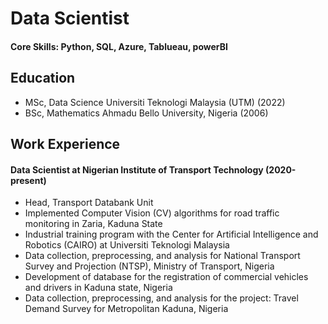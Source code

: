 # Data Scientist
#### Core Skills: Python, SQL, Azure, Tablueau, powerBI
## Education
- MSc, Data Science    Universiti Teknologi Malaysia (UTM) (2022)
- BSc, Mathematics    Ahmadu Bello University, Nigeria (2006)

## Work Experience
#### Data Scientist at Nigerian Institute of Transport Technology (2020-present)
- Head, Transport Databank Unit
- Implemented Computer Vision (CV) algorithms for road traffic monitoring in Zaria, Kaduna State
- Industrial training program with the Center for Artificial Intelligence and Robotics (CAIRO) at Universiti Teknologi Malaysia
- Data collection, preprocessing, and analysis for National Transport Survey and Projection (NTSP), Ministry of Transport, Nigeria
- Development of database for the registration of commercial vehicles and drivers in Kaduna state, Nigeria
- Data collection, preprocessing, and analysis for the project: Travel Demand Survey for Metropolitan Kaduna, Nigeria
